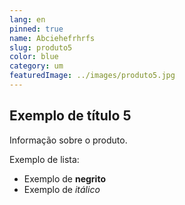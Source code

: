 ```yaml
---
lang: en
pinned: true
name: Abciehefrhrfs
slug: produto5
color: blue
category: um
featuredImage: ../images/produto5.jpg
---
```


## Exemplo de título 5

Informação sobre o produto.

Exemplo de lista:

- Exemplo de **negrito**
- Exemplo de _itálico_
